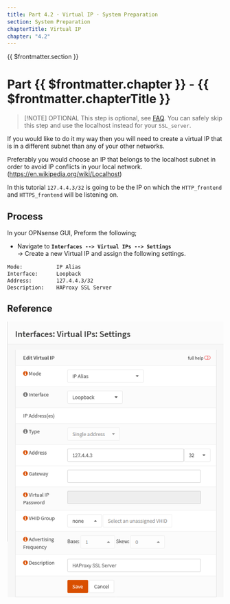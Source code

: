 ```yaml
---
title: Part 4.2 - Virtual IP - System Preparation
section: System Preparation
chapterTitle: Virtual IP
chapter: "4.2"
---
```


{{ $frontmatter.section }}
# Part {{ $frontmatter.chapter }} - {{ $frontmatter.chapterTitle }}

> [!NOTE] OPTIONAL
> This step is optional, see [FAQ](/faq). You can safely skip this step and use the localhost instead for your `SSL_server`.

If you would like to do it my way then you will need to create a virtual IP that is in a different subnet than any of your other networks.

Preferably you would choose an IP that belongs to the localhost subnet in order to avoid IP conflicts in your local network. (<https://en.wikipedia.org/wiki/Localhost>)

In this tutorial `127.4.4.3/32` is going to be the IP on which the `HTTP_frontend` and `HTTPS_frontend` will be listening on.

## Process

In your OPNsense GUI, Preform the following;

- Navigate to **`Interfaces --> Virtual IPs --> Settings`**  
    -> Create a new Virtual IP and assign the following settings.

```text
Mode:           IP Alias
Interface:      Loopback
Address:        127.4.4.3/32
Description:    HAProxy SSL Server
```

## Reference
![P003-002-ACME-Schedule](assets/P004-002-Interfaces-Virtual-IPs-Settings.png)